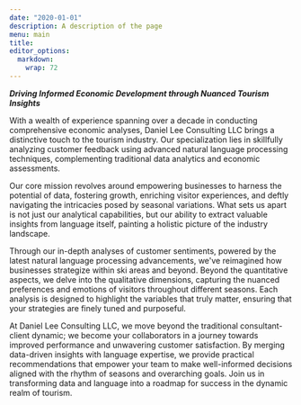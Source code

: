 ```yaml
---
date: "2020-01-01"
description: A description of the page
menu: main
title: 
editor_options: 
  markdown: 
    wrap: 72
---
```


***Driving Informed Economic Development through Nuanced Tourism Insights***

With a wealth of experience spanning over a decade in conducting comprehensive economic analyses, Daniel Lee Consulting LLC brings a distinctive touch to the tourism industry. Our specialization lies in skillfully analyzing customer feedback using advanced natural language processing techniques, complementing traditional data analytics and economic assessments.

Our core mission revolves around empowering businesses to harness the potential of data, fostering growth, enriching visitor experiences, and deftly navigating the intricacies posed by seasonal variations. What sets us apart is not just our analytical capabilities, but our ability to extract valuable insights from language itself, painting a holistic picture of the industry landscape.

Through our in-depth analyses of customer sentiments, powered by the latest natural language processing advancements, we've reimagined how businesses strategize within ski areas and beyond. Beyond the quantitative aspects, we delve into the qualitative dimensions, capturing the nuanced preferences and emotions of visitors throughout different seasons. Each analysis is designed to highlight the variables that truly matter, ensuring that your strategies are finely tuned and purposeful.

At Daniel Lee Consulting LLC, we move beyond the traditional consultant-client dynamic; we become your collaborators in a journey towards improved performance and unwavering customer satisfaction. By merging data-driven insights with language expertise, we provide practical recommendations that empower your team to make well-informed decisions aligned with the rhythm of seasons and overarching goals. Join us in transforming data and language into a roadmap for success in the dynamic realm of tourism.